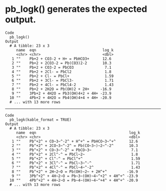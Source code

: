 # pb_logk() generates the expected output.

    Code
      pb_logk()
    Output
      # A tibble: 23 x 3
         name  eqn                              log_k
         <chr> <chr>                            <dbl>
       1 ""    Pb+2 + CO3-2 + H+ = PbHCO3+      12.6 
       2 ""    Pb+2 + 2CO3-2 = Pb(CO3)2-2       10.3 
       3 ""    Pb+2 + CO3-2 = PbCO3              7.1 
       4 ""    Pb+2 + 2Cl- = PbCl2               1.8 
       5 ""    Pb+2 + Cl- = PbCl+                1.59
       6 ""    Pb+2 + 3Cl- = PbCl3-              1.71
       7 ""    Pb+2 + 4Cl- = PbCl4-2             1.43
       8 ""    Pb+2 + 2H2O = Pb(OH)2 + 2H+     -16.9 
       9 ""    3Pb+2 + 4H2O = Pb3(OH)4+2 + 4H+ -23.9 
      10 ""    4Pb+2 + 4H2O = Pb4(OH)4+4 + 4H+ -20.9 
      # ... with 13 more rows

---

    Code
      pb_logk(kable_format = TRUE)
    Output
      # A tibble: 23 x 3
         name  eqn                                          log_k
         <chr> <chr>                                        <dbl>
       1 ""    Pb^+2^ + CO~3~^-2^ + H^+^ = PbHCO~3~^+^      12.6 
       2 ""    Pb^+2^ + 2CO~3~^-2^ = Pb(CO~3~)~2~^-2^       10.3 
       3 ""    Pb^+2^ + CO~3~^-2^ = PbCO~3~                  7.1 
       4 ""    Pb^+2^ + 2Cl^-^ = PbCl~2~                     1.8 
       5 ""    Pb^+2^ + Cl^-^ = PbCl^+^                      1.59
       6 ""    Pb^+2^ + 3Cl^-^ = PbCl~3~^-^                  1.71
       7 ""    Pb^+2^ + 4Cl^-^ = PbCl~4~^-2^                 1.43
       8 ""    Pb^+2^ + 2H~2~O = Pb(OH)~2~ + 2H^+^         -16.9 
       9 ""    3Pb^+2^ + 4H~2~O = Pb~3~(OH)~4~^+2^ + 4H^+^ -23.9 
      10 ""    4Pb^+2^ + 4H~2~O = Pb~4~(OH)~4~^+4^ + 4H^+^ -20.9 
      # ... with 13 more rows

